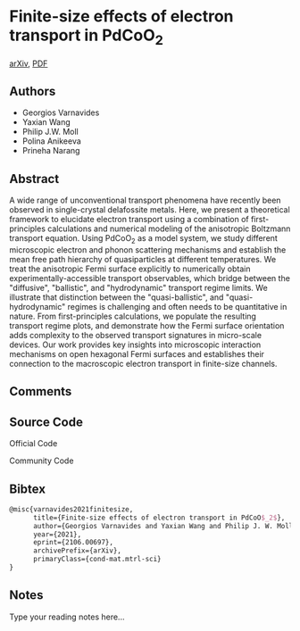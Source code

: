 
# Finite-size effects of electron transport in PdCoO$_2$

[arXiv](https://arxiv.org/abs/2106.0697), [PDF](https://arxiv.org/pdf/2106.0697.pdf)

## Authors

- Georgios Varnavides
- Yaxian Wang
- Philip J.W. Moll
- Polina Anikeeva
- Prineha Narang

## Abstract

A wide range of unconventional transport phenomena have recently been observed in single-crystal delafossite metals. Here, we present a theoretical framework to elucidate electron transport using a combination of first-principles calculations and numerical modeling of the anisotropic Boltzmann transport equation. Using PdCoO$_2$ as a model system, we study different microscopic electron and phonon scattering mechanisms and establish the mean free path hierarchy of quasiparticles at different temperatures. We treat the anisotropic Fermi surface explicitly to numerically obtain experimentally-accessible transport observables, which bridge between the "diffusive", "ballistic", and "hydrodynamic" transport regime limits. We illustrate that distinction between the "quasi-ballistic", and "quasi-hydrodynamic" regimes is challenging and often needs to be quantitative in nature. From first-principles calculations, we populate the resulting transport regime plots, and demonstrate how the Fermi surface orientation adds complexity to the observed transport signatures in micro-scale devices. Our work provides key insights into microscopic interaction mechanisms on open hexagonal Fermi surfaces and establishes their connection to the macroscopic electron transport in finite-size channels.

## Comments



## Source Code

Official Code



Community Code



## Bibtex

```tex
@misc{varnavides2021finitesize,
      title={Finite-size effects of electron transport in PdCoO$_2$}, 
      author={Georgios Varnavides and Yaxian Wang and Philip J. W. Moll and Polina Anikeeva and Prineha Narang},
      year={2021},
      eprint={2106.00697},
      archivePrefix={arXiv},
      primaryClass={cond-mat.mtrl-sci}
}
```

## Notes

Type your reading notes here...

